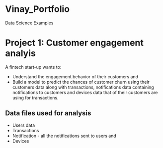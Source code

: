 # Vinay_Portfolio

Data Science Examples
# Project 1: Customer engagement analyis
A fintech start-up wants to:
* Understand the engagement behavior of their customers and 
* Build a model to predict the chances of customer churn using their customers data along with transactions, notifications data containing notifications to customers and devices data that of their customers are using for transactions.

## Data files used for analysis
* Users data 
* Transactions
* Notification - all the notifications sent to users and
* Devices
